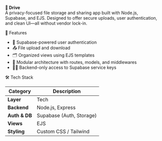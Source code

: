 **📁 Drive**  
A privacy-focused file storage and sharing app built with Node.js, Supabase, and EJS. Designed to offer secure uploads, user authentication, and clean UI—all without vendor lock-in.


🚀 Features
- 🔐 Supabase-powered user authentication
- 📤 File upload and download
- 🗂️ Organized views using EJS templates
- 🧱 Modular architecture with routes, models, and middlewares
- 🕵️‍♂️ Backend-only access to Supabase service keys


🛠️ Tech Stack

| Category        | Description                   |
|----------------|-------------------------------|
| **Layer**      | Tech                          |
| **Backend**    | Node.js, Express              |
| **Auth & DB**  | Supabase (Auth, Storage)      |
| **Views**      | EJS                           |
| **Styling**    | Custom CSS / Tailwind         |
